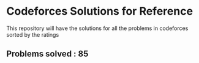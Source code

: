 # Codeforces Solutions for Reference

This repository will have the solutions for all the problems in codeforces sorted by the ratings


## Problems solved : 85
